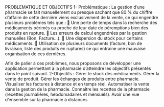 PROBLEMATIQUE ET OBJECTIFS
1- Problématique :
La gestion d’une pharmacie se fait manuellement ou presque sachant 
que 80 % du chiffre d’affaire de cette dernière viens exclusivement de la 
vente, ce qui engendre plusieurs problèmes tels que :
 Une perte de temps dans la recherche des médicaments 
périmés ou proche de leur date de péremptions bien des 
produits en rupture. 
 Les erreurs de calcul engendrées par la gestion manuelles 
(Bon, Facture...). 
 Une dispersion du stock pour certains médicaments. 
 Utilisation de plusieurs documents (facture, bon de 
livraison, liste des produits en ruptures) ce qui entraine une 
mauvaise organisation de ces dernières. 
 
Afin de palier à ces problèmes, nous proposons de développer une 
application permettant à la pharmacie d’atteindre les objectifs présentés 
dans le point suivant.
2-Objectifs :
Gérer le stock des médicaments. 
Gérer la vente de produit.
Gérer les échanges de produits entre pharmacie. 
Visualiser les factures à distance et en temps réel. 
Automatiser la vente dans la gestion de la pharmacie.
Connaître les recettes de la pharmacie (recettes journalières, 
hebdomadaires et mensuels). 
Avoir une vue d’ensemble sur la pharmacie à distances
